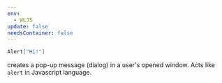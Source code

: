 ```yaml
---
env:
  - WLJS
update: false
needsContainer: false
---
```

```mathematica
Alert["Hi!"]
```

creates a pop-up message (dialog) in a user's opened window. Acts like `alert` in Javascript language.